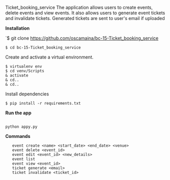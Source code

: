 Ticket_booking_service
The application allows users to create events, delete events and view events. It also allows users to generate event tickets and invalidate tickets. Generated tickets are sent to user's email if uploaded




**Installation**

`$ git clone https://github.com/oscamaina/bc-15-Ticket_booking_service

`$ cd bc-15-Ticket_booking_service`
 
 Create and activate a virtual environment.
 
 ```
 $ virtualenv env
 $ cd venv/Scripts
 & activate
 & cd..
 & cd..
 ```
 
 Install dependencies
 
 `$ pip install -r requirements.txt`




 **Run the app**
 
 ```

 python appy.py

 ```

 **Commands**
 
 ```
    event create <name> <start_date> <end_date> <venue>
    event delete <event_id>
    event edit <event_id> <new_details>
    event list
    event view <event_id>
    ticket generate <email>
    ticket invalidate <ticket_id>

```
 
